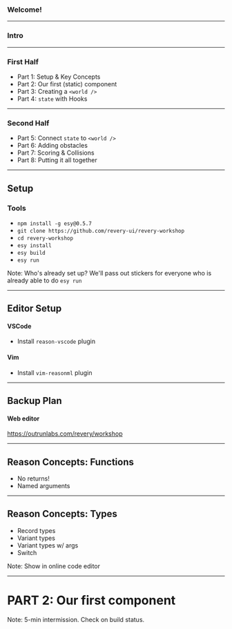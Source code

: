 ### Welcome!

---

### Intro

---

### First Half

- Part 1: Setup & Key Concepts
- Part 2: Our first (static) component
- Part 3: Creating a `<world />`
- Part 4: `state` with Hooks

---

### Second Half

- Part 5: Connect `state` to `<world />`
- Part 6: Adding obstacles
- Part 7: Scoring & Collisions
- Part 8: Putting it all together

---

## Setup

### Tools

- `npm install -g esy@0.5.7`
- `git clone https://github.com/revery-ui/revery-workshop`
- `cd revery-workshop`
- `esy install`
- `esy build`
- `esy run`

Note: Who's already set up? We'll pass out stickers for everyone who is already able to do `esy run`

--- 

## Editor Setup

#### VSCode

- Install `reason-vscode` plugin

#### Vim

- Install `vim-reasonml` plugin

---


## Backup Plan

#### Web editor

https://outrunlabs.com/revery/workshop

---

## Reason Concepts: Functions

- No returns!
- Named arguments

---

## Reason Concepts: Types

- Record types
- Variant types
- Variant types w/ args
- Switch

Note: Show in online code editor

---

# PART 2: Our first component

Note: 5-min intermission. Check on build status.

